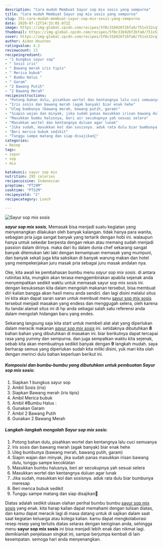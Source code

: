 ```yaml
---
description: "Cara mudah Membuat Sayur sop mix sosis yang sempurna"
title: "Cara mudah Membuat Sayur sop mix sosis yang sempurna"
slug: 251-cara-mudah-membuat-sayur-sop-mix-sosis-yang-sempurna
date: 2020-07-12T14:33:05.072Z
image: https://img-global.cpcdn.com/recipes/5f0c31b926f2bfa0/751x532cq70/sayur-sop-mix-sosis-foto-resep-utama.jpg
thumbnail: https://img-global.cpcdn.com/recipes/5f0c31b926f2bfa0/751x532cq70/sayur-sop-mix-sosis-foto-resep-utama.jpg
cover: https://img-global.cpcdn.com/recipes/5f0c31b926f2bfa0/751x532cq70/sayur-sop-mix-sosis-foto-resep-utama.jpg
author: Aiden Houston
ratingvalue: 4.2
reviewcount: 13
recipeingredient:
- "1 bungkus sayur sop"
- " Sosis iris"
- " Bawang merah iris tipis"
- " Merica bubuk"
- " Bumbu Halus "
- " Garam"
- "2 Bawang Putih"
- "2 Bawang Merah"
recipeinstructions:
- "Potong bahan dulu, pisahkan wortel dan kentangnya lalu cuci semuanya"
- "Iris sosis dan bawang merah (agak banyak) biar enak hehe"
- "Uleg bumbunya (bawang merah, bawang putih, garam)"
- "Siapin wajan dan minyak, jika sudah panas masukkan irisan bawang dulu, tunggu sampe kecoklatan"
- "Masukkan bumbu halusnya, beri air secukupnya yah sesuai selera"
- "Masukkan wortel dan kentangnya duluan agar lunak"
- "Jika sudah, masukkan kol dan sosisnya. aduk rata dulu biar bumbunya meresap"
- "Beri merica bubuk sedikit"
- "Tunggu sampe matang dan siap disajikan🤗"
categories:
- Resep
tags:
- sayur
- sop
- mix

katakunci: sayur sop mix 
nutrition: 292 calories
recipecuisine: Indonesian
preptime: "PT29M"
cooktime: "PT52M"
recipeyield: "2"
recipecategory: Lunch

---
```



![Sayur sop mix sosis](https://img-global.cpcdn.com/recipes/5f0c31b926f2bfa0/751x532cq70/sayur-sop-mix-sosis-foto-resep-utama.jpg)

<b><i>sayur sop mix sosis</i></b>, Memasak bisa menjadi suatu kegiatan yang menyenangkan dilakukan oleh banyak kalangan. tidak hanya para wanita, sebagian pria juga sangat banyak yang tertarik dengan hobi ini. walaupun hanya untuk sekedar berpesta dengan rekan atau memang sudah menjadi passion dalam dirinya. maka dari itu dalam dunia chef sekarang sangat banyak ditemukan laki laki dengan kemampuan memasak yang mumpuni, dan banyak sekali juga kita saksikan di banyak warung makan dan hotel yang mempekerjakan juru masak pria sebagai juru masak andalan nya.



Oke, kita awali ke pembahasan bumbu menu <i>sayur sop mix sosis</i>. di antara rutinitas kita, mungkin akan terasa menggembirakan apabila sejenak anda menyempatkan sedikit waktu untuk memasak sayur sop mix sosis ini. dengan kesuksesan kita dalam mengolah makanan tersebut, bisa membuat diri kalian bangga akan hasil menu anda sendiri. dan lagi disini melalui situs ini kita akan dapat saran saran untuk membuat menu <u>sayur sop mix sosis</u> tersebut menjadi masakan yang endess dan menggugah selera, oleh karena itu tandai alamat situs ini di hp anda sebagai salah satu referensi anda dalam mengolah hidangan baru yang endes.


Sekarang langsung saja kita start untuk membeli alat alat yang diperlukan dalam meracik makanan <u><i>sayur sop mix sosis</i></u> ini. setidaknya dibutuhkan <b>8</b> bahan bahan yang dibutuhkan di masakan ini. biar berikutnya dapat tercapai rasa yang yummy dan sempurna. dan juga sempatkan waktu kita sejenak, sebab kita akan membuatnya sedikit banyak dengan <b>9</b> langkah mudah. saya berharap semua yang diperlukan sudah kita miliki disini, yuk mari kita olah dengan merinci dulu bahan keperluan berikut ini.

<!--inarticleads1-->

##### Komposisi dan bumbu-bumbu yang dibutuhkan untuk pembuatan Sayur sop mix sosis:

1. Siapkan 1 bungkus sayur sop
1. Ambil  Sosis (iris)
1. Siapkan  Bawang merah (iris tipis)
1. Ambil  Merica bubuk
1. Ambil  #Bumbu Halus :
1. Gunakan  Garam
1. Ambil 2 Bawang Putih
1. Gunakan 2 Bawang Merah




<!--inarticleads2-->

##### Langkah-langkah mengolah Sayur sop mix sosis:

1. Potong bahan dulu, pisahkan wortel dan kentangnya lalu cuci semuanya
1. Iris sosis dan bawang merah (agak banyak) biar enak hehe
1. Uleg bumbunya (bawang merah, bawang putih, garam)
1. Siapin wajan dan minyak, jika sudah panas masukkan irisan bawang dulu, tunggu sampe kecoklatan
1. Masukkan bumbu halusnya, beri air secukupnya yah sesuai selera
1. Masukkan wortel dan kentangnya duluan agar lunak
1. Jika sudah, masukkan kol dan sosisnya. aduk rata dulu biar bumbunya meresap
1. Beri merica bubuk sedikit
1. Tunggu sampe matang dan siap disajikan🤗




Diatas adalah sedikit ulasan olahan perihal bumbu bumbu <u>sayur sop mix sosis</u> yang enak. kita harap kalian dapat memahami dengan tulisan diatas, dan kamu dapat meracik lagi di masa datang untuk di sajikan dalam saat saat kegiatan keluarga atau kolega kalian. kamu dapat mengkolaborasi resep resep yang tertulis diatas selaras dengan keinginan anda, sehingga menu <b>sayur sop mix sosis</b> ini bisa menjadi lebih enak dan nikmat lagi. demikianlah penjelasan singkat ini, sampai berjumpa kembali di lain kesempatan. semoga hari anda menyenangkan.
